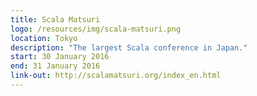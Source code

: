 ```yaml
---
title: Scala Matsuri
logo: /resources/img/scala-matsuri.png
location: Tokyo
description: "The largest Scala conference in Japan."
start: 30 January 2016
end: 31 January 2016
link-out: http://scalamatsuri.org/index_en.html
---
```

